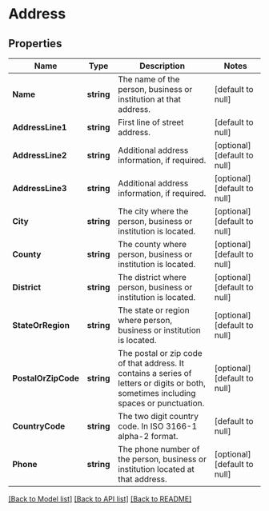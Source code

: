 # Address

## Properties
Name | Type | Description | Notes
------------ | ------------- | ------------- | -------------
**Name** | **string** | The name of the person, business or institution at that address. | [default to null]
**AddressLine1** | **string** | First line of street address. | [default to null]
**AddressLine2** | **string** | Additional address information, if required. | [optional] [default to null]
**AddressLine3** | **string** | Additional address information, if required. | [optional] [default to null]
**City** | **string** | The city where the person, business or institution is located. | [optional] [default to null]
**County** | **string** | The county where person, business or institution is located. | [optional] [default to null]
**District** | **string** | The district where person, business or institution is located. | [optional] [default to null]
**StateOrRegion** | **string** | The state or region where person, business or institution is located. | [optional] [default to null]
**PostalOrZipCode** | **string** | The postal or zip code of that address. It contains a series of letters or digits or both, sometimes including spaces or punctuation. | [optional] [default to null]
**CountryCode** | **string** | The two digit country code. In ISO 3166-1 alpha-2 format. | [default to null]
**Phone** | **string** | The phone number of the person, business or institution located at that address. | [optional] [default to null]

[[Back to Model list]](../README.md#documentation-for-models) [[Back to API list]](../README.md#documentation-for-api-endpoints) [[Back to README]](../README.md)

